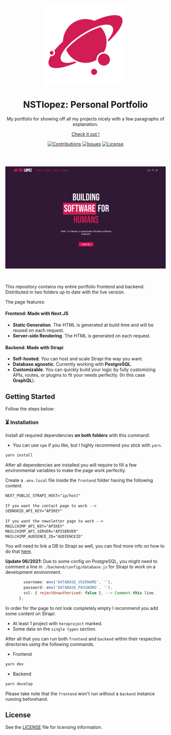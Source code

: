 <p align="center">
  <a href="https://nstlopez.com">
    <img src="./frontend/public/android-chrome-256x256.png"  alt="NSTlopez Logo" />
  </a>
</p>
<h1 align="center">NSTlopez: Personal Portfolio</h1>
<p align="center">My portfolio for showing off all my projects nicely with a few paragraphs of explanation.</p>
<p align="center"><a href="https://nstlopez.com">Check it out !</a></p>
<div align="center">

[![Contributions](https://img.shields.io/badge/contributions-welcome-blue?style=flat-square)](https://github.com/nsttt/my-portfolio/compare/) [![Issues](https://img.shields.io/github/issues/nsttt/my-portfolio?style=flat-square)](https://github.com/Nsttt/my-portfolio/issues) [![License](https://img.shields.io/github/license/nsttt/my-portfolio?style=flat-square)](https://github.com/Nsttt/my-portfolio/blob/master/LICENSE.txt)

</div>
<br />
<br>
<p align="center">
  <a href="https://nstlopez.com">
    <img src="./frontend/public/image_medium.png" alt="Screenshot of the main page." />
  </a>
</p>

<br>

This repository contains my entire portfolio frontend and backend. Distributed in two folders up to date with the live version.

The page features:

#### Frontend: Made with Next.JS

- **Static Generation**. The HTML is generated at build time and will be reused on each request.
- **Server-side Rendering**. The HTML is generated on each request.

#### Backend: Made with Strapi

- **Self-hosted**. You can host and scale Strapi the way you want.
- **Database agnostic**. Currently working with **PostgreSQL**.
- **Customizable**. You can quickly build your logic by fully customizing APIs, routes, or plugins to fit your needs perfectly. (In this case **GraphQL**).

## Getting Started

Follow the steps below:

### ⏳ Installation

Install all required dependencies **on both folders** with this command:

- You can use `npm` if you like, but I highly recommend you stick with `yarn`.

```bash
yarn install
```

After all dependencies are installed you will require to fill a few environmental variables to make the page work perfectly.

Create a `.env.local` file inside the `frontend` folder having the following content.

```env
NEXT_PUBLIC_STRAPI_HOST="ip/host"

If you want the contact page to work -->
SEDNGRID_API_KEY="APIKEY"

If you want the newsletter page to work -->
MAILCHIMP_API_KEY="APIKEY"
MAILCHIMP_API_SERVER="APISERVER"
MAILCHIMP_AUDIENCE_ID="AUDIENCEID"
```

You will need to link a DB to Strapi as well, you can find more info on how to do that [here](https://strapi.io/documentation/developer-docs/latest/setup-deployment-guides/configurations.html#database).

**Update 06/2021:** Due to some config on PostgreSQL, you might need to comment a line in `./backend/config/database.js` for Strapi to work on a development environment.

```js
        username: env('DATABASE_USERNAME', ''),
        password: env('DATABASE_PASSWORD', ''),
        ssl: { rejectUnauthorized: false }, --> Comment this line.
      },
```

In order for the page to not look completely empty I recommend you add some content on Strapi:
- At least 1 project with `heroproject` marked.
- Some data on the `single types` section.

After all that you can run both `frontend` and `backend` within their respective directories using the following commands.
- Frontend
```bash
yarn dev
```
- Backend
```bash
yarn develop
```

Please take note that the `frontend` won't run without a `backend` instance running beforehand.

## License

See the [LICENSE](./LICENSE) file for licensing information.
